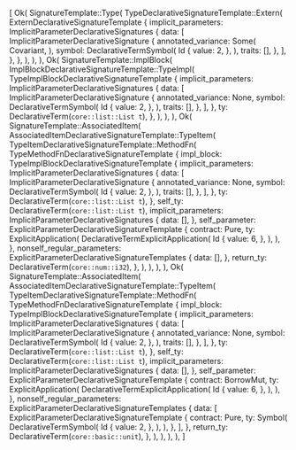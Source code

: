 [
    Ok(
        SignatureTemplate::Type(
            TypeDeclarativeSignatureTemplate::Extern(
                ExternDeclarativeSignatureTemplate {
                    implicit_parameters: ImplicitParameterDeclarativeSignatures {
                        data: [
                            ImplicitParameterDeclarativeSignature {
                                annotated_variance: Some(
                                    Covariant,
                                ),
                                symbol: DeclarativeTermSymbol(
                                    Id {
                                        value: 2,
                                    },
                                ),
                                traits: [],
                            },
                        ],
                    },
                },
            ),
        ),
    ),
    Ok(
        SignatureTemplate::ImplBlock(
            ImplBlockDeclarativeSignatureTemplate::TypeImpl(
                TypeImplBlockDeclarativeSignatureTemplate {
                    implicit_parameters: ImplicitParameterDeclarativeSignatures {
                        data: [
                            ImplicitParameterDeclarativeSignature {
                                annotated_variance: None,
                                symbol: DeclarativeTermSymbol(
                                    Id {
                                        value: 2,
                                    },
                                ),
                                traits: [],
                            },
                        ],
                    },
                    ty: DeclarativeTerm(`core::list::List t`),
                },
            ),
        ),
    ),
    Ok(
        SignatureTemplate::AssociatedItem(
            AssociatedItemDeclarativeSignatureTemplate::TypeItem(
                TypeItemDeclarativeSignatureTemplate::MethodFn(
                    TypeMethodFnDeclarativeSignatureTemplate {
                        impl_block: TypeImplBlockDeclarativeSignatureTemplate {
                            implicit_parameters: ImplicitParameterDeclarativeSignatures {
                                data: [
                                    ImplicitParameterDeclarativeSignature {
                                        annotated_variance: None,
                                        symbol: DeclarativeTermSymbol(
                                            Id {
                                                value: 2,
                                            },
                                        ),
                                        traits: [],
                                    },
                                ],
                            },
                            ty: DeclarativeTerm(`core::list::List t`),
                        },
                        self_ty: DeclarativeTerm(`core::list::List t`),
                        implicit_parameters: ImplicitParameterDeclarativeSignatures {
                            data: [],
                        },
                        self_parameter: ExplicitParameterDeclarativeSignatureTemplate {
                            contract: Pure,
                            ty: ExplicitApplication(
                                DeclarativeTermExplicitApplication(
                                    Id {
                                        value: 6,
                                    },
                                ),
                            ),
                        },
                        nonself_regular_parameters: ExplicitParameterDeclarativeSignatureTemplates {
                            data: [],
                        },
                        return_ty: DeclarativeTerm(`core::num::i32`),
                    },
                ),
            ),
        ),
    ),
    Ok(
        SignatureTemplate::AssociatedItem(
            AssociatedItemDeclarativeSignatureTemplate::TypeItem(
                TypeItemDeclarativeSignatureTemplate::MethodFn(
                    TypeMethodFnDeclarativeSignatureTemplate {
                        impl_block: TypeImplBlockDeclarativeSignatureTemplate {
                            implicit_parameters: ImplicitParameterDeclarativeSignatures {
                                data: [
                                    ImplicitParameterDeclarativeSignature {
                                        annotated_variance: None,
                                        symbol: DeclarativeTermSymbol(
                                            Id {
                                                value: 2,
                                            },
                                        ),
                                        traits: [],
                                    },
                                ],
                            },
                            ty: DeclarativeTerm(`core::list::List t`),
                        },
                        self_ty: DeclarativeTerm(`core::list::List t`),
                        implicit_parameters: ImplicitParameterDeclarativeSignatures {
                            data: [],
                        },
                        self_parameter: ExplicitParameterDeclarativeSignatureTemplate {
                            contract: BorrowMut,
                            ty: ExplicitApplication(
                                DeclarativeTermExplicitApplication(
                                    Id {
                                        value: 6,
                                    },
                                ),
                            ),
                        },
                        nonself_regular_parameters: ExplicitParameterDeclarativeSignatureTemplates {
                            data: [
                                ExplicitParameterDeclarativeSignatureTemplate {
                                    contract: Pure,
                                    ty: Symbol(
                                        DeclarativeTermSymbol(
                                            Id {
                                                value: 2,
                                            },
                                        ),
                                    ),
                                },
                            ],
                        },
                        return_ty: DeclarativeTerm(`core::basic::unit`),
                    },
                ),
            ),
        ),
    ),
]